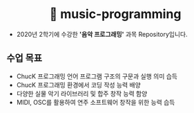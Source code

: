 <h1 align="center">🎵 music-programming</h1>

- 2020년 2학기에 수강한 **'음악 프로그래밍'** 과목 Repository입니다.

## 수업 목표

- ChucK 프로그래밍 언어 프로그램 구조의 구문과 실행 의미 습득
- ChucK 프로그래밍 환경에서 코딩 작성 능력 배양
- 다양한 실물 악기 라이브러리 및 합주 창작 능력 함양
- MIDI, OSC를 활용하여 연주 소프트웨어 창작을 위한 능력 습득
